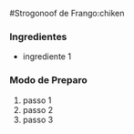 #Strogonoof de Frango:chiken

### Ingredientes

- ingrediente 1

### Modo de Preparo

1. passo 1
2. passo 2
3. passo 3
